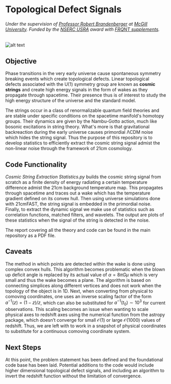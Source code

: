 # Topological Defect Signals
###### Under the supervision of [Professor Robert Brandenberger](https://www.physics.mcgill.ca/~rhb/) at [McGill University](https://www.mcgill.ca/). Funded by the [NSERC USRA](https://www.nserc-crsng.gc.ca/students-etudiants/ug-pc/usra-brpc_eng.asp) award with [FRQNT supplements](https://frq.gouv.qc.ca/en/program/supplements-of-the-nserc-undergraduate-student-research-awards-usra-bpca-2023-2024/).

![alt text](https://github.com/IsolatedSingularity/Cosmic-String-Wakes/blob/main/Plots/2DConvolution.png?raw=true)

## Objective

Phase transitions in the very early universe cause spontaneous symmetry breaking events which create topological defects. Linear topological defects associated with the U(1) symmetry group are known as **cosmic strings** and create high energy signals in the form of wakes as they propagate through spacetime. Their presence thus is of interest to study the high energy structure of the universe and the standard model.

The strings occur in a class of renormalizable quantum field theories and are stable under specific conditions on the spacetime manifold's homotopy groups. Their dynamics are given by the Nambu-Gotto action, much like bosonic excitations in string theory. What's more is that gravitational backreaction during the early universe causes primordial ΛCDM noise which hides the string signal. Thus the purpose of this repository is to develop statistics to efficiently extract the cosmic string signal admist the non-linear noise through the framework of 21cm cosmology.

## Code Functionality

*Cosmic String Extraction Statistics.py* builds the cosmic string signal from scratch as a finite density of energy radiating a certain temperature difference admist the 21cm background temperature map. This propagates through spacetime and traces out a wake which has the temperature gradient defined on its convex hull. Then using universe simulations done with 21cmFAST, the string signal is embedded in the primordial noise. Finally, to extract the dynamic signal we make use of statistics such as correlation functions, matched filters, and wavelets. The output are plots of these statistics when the signal of the string is detected in the noise.

The report covering all the theory and code can be found in the main repository as a PDF file.

## Caveats

The method in which points are detected within the wake is done using complex convex hulls. This algorithm
becomes problematic when the blown up deficit angle is replaced by its actual value of $\alpha = 8 \pi G \mu$ which
is very small and thus the wake becomes a plane. The algorithm is based on connecting simplices along
different vertices and does not work when the topology of the object is in 1D. Next, when converting from
physical to comoving coordinates, one uses an inverse scaling factor of the form $a^{−1}(z) = (1 − z)/z$, which
can also be substituted for $a^{−1}(t_0) \sim 10^3$ for current observations. This scaling becomes an issue when
wanting to scale physical axes to redshift axes using the numerical function from the astropy package, which
doesn’t converge for small $\mathcal{O}(1)$ or large $\mathcal{O}(1000)$ values of redshift. Thus, we are left with to work in a
snapshot of physical coordinates to substitute for a continuous comoving coordinate system.

## Next Steps

At this point, the problem statement has been defined and the foundational code base has been laid. Potential additions to the code would include higher dimensional topological defect signals, and including an algorithm to invert the redshift function without the limitation of convergence.


